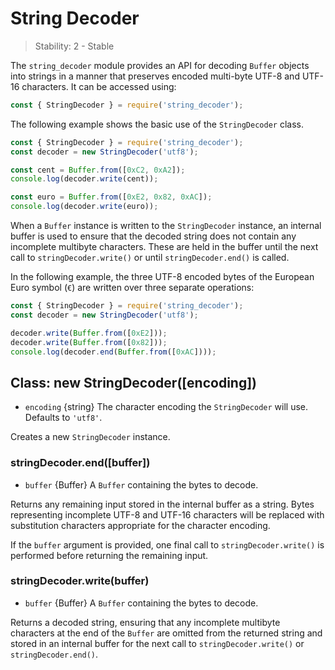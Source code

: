 # String Decoder

<!--introduced_in=v0.10.0-->

> Stability: 2 - Stable

The `string_decoder` module provides an API for decoding `Buffer` objects into
strings in a manner that preserves encoded multi-byte UTF-8 and UTF-16
characters. It can be accessed using:

```js
const { StringDecoder } = require('string_decoder');
```

The following example shows the basic use of the `StringDecoder` class.

```js
const { StringDecoder } = require('string_decoder');
const decoder = new StringDecoder('utf8');

const cent = Buffer.from([0xC2, 0xA2]);
console.log(decoder.write(cent));

const euro = Buffer.from([0xE2, 0x82, 0xAC]);
console.log(decoder.write(euro));
```

When a `Buffer` instance is written to the `StringDecoder` instance, an
internal buffer is used to ensure that the decoded string does not contain
any incomplete multibyte characters. These are held in the buffer until the
next call to `stringDecoder.write()` or until `stringDecoder.end()` is called.

In the following example, the three UTF-8 encoded bytes of the European Euro
symbol (`€`) are written over three separate operations:

```js
const { StringDecoder } = require('string_decoder');
const decoder = new StringDecoder('utf8');

decoder.write(Buffer.from([0xE2]));
decoder.write(Buffer.from([0x82]));
console.log(decoder.end(Buffer.from([0xAC])));
```

## Class: new StringDecoder([encoding])
<!-- YAML
added: v0.1.99
-->

* `encoding` {string} The character encoding the `StringDecoder` will use.
  Defaults to `'utf8'`.

Creates a new `StringDecoder` instance.

### stringDecoder.end([buffer])
<!-- YAML
added: v0.9.3
-->

* `buffer` {Buffer} A `Buffer` containing the bytes to decode.

Returns any remaining input stored in the internal buffer as a string. Bytes
representing incomplete UTF-8 and UTF-16 characters will be replaced with
substitution characters appropriate for the character encoding.

If the `buffer` argument is provided, one final call to `stringDecoder.write()`
is performed before returning the remaining input.

### stringDecoder.write(buffer)
<!-- YAML
added: v0.1.99
changes:
  - version: v8.0.0
    pr-url: https://github.com/nodejs/node/pull/9618
    description: Each invalid character is now replaced by a single replacement
                 character instead of one for each individual byte.
-->

* `buffer` {Buffer} A `Buffer` containing the bytes to decode.

Returns a decoded string, ensuring that any incomplete multibyte characters at
the end of the `Buffer` are omitted from the returned string and stored in an
internal buffer for the next call to `stringDecoder.write()` or
`stringDecoder.end()`.
